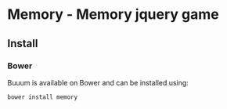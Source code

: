 Memory - Memory jquery game
======================================

## Install

### Bower

Buuum is available on Bower and can be installed using:

```
bower install memory
```
